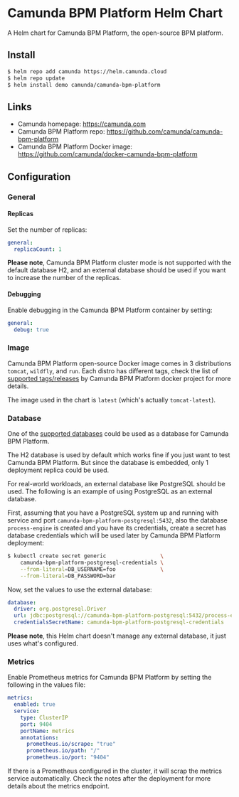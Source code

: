 # Camunda BPM Platform Helm Chart

A Helm chart for Camunda BPM Platform, the open-source BPM platform.

## Install

```sh
$ helm repo add camunda https://helm.camunda.cloud
$ helm repo update
$ helm install demo camunda/camunda-bpm-platform
```

## Links

* Camunda homepage: https://camunda.com
* Camunda BPM Platform repo: https://github.com/camunda/camunda-bpm-platform
* Camunda BPM Platform Docker image: https://github.com/camunda/docker-camunda-bpm-platform

## Configuration

### General

#### Replicas
Set the number of replicas:
```yaml
general:
  replicaCount: 1
```
**Please note**, Camunda BPM Platform cluster mode is not supported with the default database H2,
and an external database should be used if you want to increase the number of the replicas.

#### Debugging
Enable debugging in the Camunda BPM Platform container by setting:
```yaml
general:
  debug: true
```

### Image

Camunda BPM Platform open-source Docker image comes in 3 distributions `tomcat`, `wildfly`, and `run`.
Each distro has different tags, check the list of
[supported tags/releases](https://github.com/camunda/docker-camunda-bpm-platform#supported-tagsreleases)
by Camunda BPM Platform docker project for more details.

The image used in the chart is `latest` (which's actually `tomcat-latest`).

### Database

One of the [supported databases](https://docs.camunda.org/manual/latest/introduction/supported-environments/#databases)
could be used as a database for Camunda BPM Platform.

The H2 database is used by default which works fine if you just want to test Camunda BPM Platform.
But since the database is embedded, only 1 deployment replica could be used.

For real-world workloads, an external database like PostgreSQL should be used.
The following is an example of using PostgreSQL as an external database.

First, assuming that you have a PostgreSQL system up and running with service and port
`camunda-bpm-platform-postgresql:5432`, also the database `process-engine` is created and you have its credentials,
create a secret has database credentials which will be used later by Camunda BPM Platform deployment:

```sh
$ kubectl create secret generic                 \
    camunda-bpm-platform-postgresql-credentials \
    --from-literal=DB_USERNAME=foo              \
    --from-literal=DB_PASSWORD=bar
```

Now, set the values to use the external database:

```yaml
database:
  driver: org.postgresql.Driver
  url: jdbc:postgresql://camunda-bpm-platform-postgresql:5432/process-engine
  credentialsSecretName: camunda-bpm-platform-postgresql-credentials
```

**Please note**, this Helm chart doesn't manage any external database, it just uses what's configured.

### Metrics

Enable Prometheus metrics for Camunda BPM Platform by setting the following in the values file:

```yaml
metrics:
  enabled: true
  service:
    type: ClusterIP
    port: 9404
    portName: metrics
    annotations:
      prometheus.io/scrape: "true"
      prometheus.io/path: "/"
      prometheus.io/port: "9404"
```

If there is a Prometheus configured in the cluster, it will scrap the metrics service automatically.
Check the notes after the deployment for more details about the metrics endpoint.

